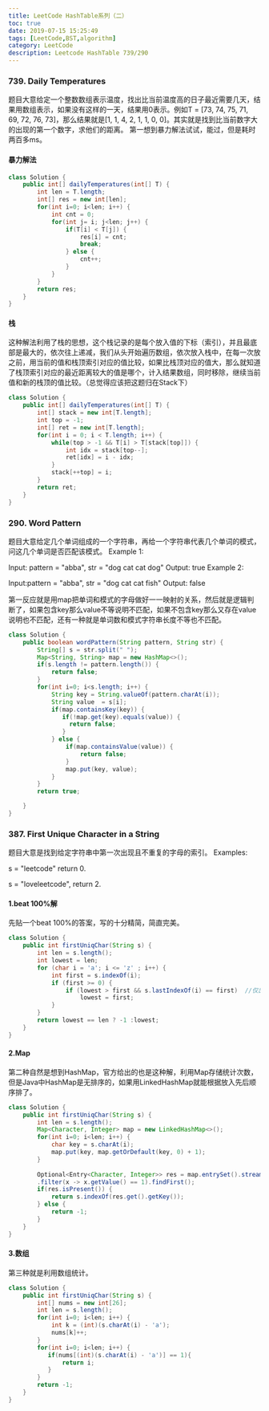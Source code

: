 ```yaml
---
title: LeetCode HashTable系列（二）
toc: true
date: 2019-07-15 15:25:49
tags: [LeetCode,BST,algorithm]
category: LeetCode
description: Leetcode HashTable 739/290
---
```


### 739. Daily Temperatures
题目大意给定一个整数数组表示温度，找出比当前温度高的日子最近需要几天，结果用数组表示，如果没有这样的一天，结果用0表示。例如T = [73, 74, 75, 71, 69, 72, 76, 73]，那么结果就是[1, 1, 4, 2, 1, 1, 0, 0]。其实就是找到比当前数字大的出现的第一个数字，求他们的距离。
第一想到暴力解法试试，能过，但是耗时两百多ms。
#### 暴力解法
```Java Solution https://leetcode.com/problems/daily-temperatures/ Daily Temperatures
class Solution {
    public int[] dailyTemperatures(int[] T) {
        int len = T.length;
        int[] res = new int[len];
        for(int i=0; i<len; i++) {
            int cnt = 0;
            for(int j= i; j<len; j++) {              
                if(T[i] < T[j]) {
                    res[i] = cnt;
                    break;
                } else {
                    cnt++;
                }
            }
        }
        return res;
    }
}
```
#### 栈
这种解法利用了栈的思想，这个栈记录的是每个放入值的下标（索引），并且最底部是最大的，依次往上递减，我们从头开始遍历数组，依次放入栈中，在每一次放之前，用当前的值和栈顶索引对应的值比较，如果比栈顶对应的值大，那么就知道了栈顶索引对应的最近距离较大的值是哪个，计入结果数组，同时移除，继续当前值和新的栈顶的值比较。（总觉得应该把这题归在Stack下）
```Java Solution https://leetcode.com/problems/daily-temperatures/ Daily Temperatures
class Solution {
    public int[] dailyTemperatures(int[] T) {
        int[] stack = new int[T.length];
        int top = -1;
        int[] ret = new int[T.length];
        for(int i = 0; i < T.length; i++) {   
            while(top > -1 && T[i] > T[stack[top]]) {
                int idx = stack[top--];
                ret[idx] = i - idx; 
            }
            stack[++top] = i;
        }
        return ret;
    }
}
```

### 290. Word Pattern
题目大意给定几个单词组成的一个字符串，再给一个字符串代表几个单词的模式，问这几个单词是否匹配该模式。
Example 1:

Input: pattern = "abba", str = "dog cat cat dog"
Output: true
Example 2:

Input:pattern = "abba", str = "dog cat cat fish"
Output: false

第一反应就是用map把单词和模式的字母做好一一映射的关系，然后就是逻辑判断了，如果包含key那么value不等说明不匹配，如果不包含key那么又存在value说明也不匹配，还有一种就是单词数和模式字符串长度不等也不匹配。

```Java Solution https://leetcode.com/problems/word-pattern/ Word Pattern
class Solution {
    public boolean wordPattern(String pattern, String str) {
        String[] s = str.split(" ");
        Map<String, String> map = new HashMap<>();
        if(s.length != pattern.length()) {
            return false;
        }
        for(int i=0; i<s.length; i++) {
            String key = String.valueOf(pattern.charAt(i));
            String value  = s[i];
            if(map.containsKey(key)) {
               if(!map.get(key).equals(value)) {
                 return false;
               }
            } else {
                if(map.containsValue(value)) {
                    return false;
                }
                map.put(key, value);
            }
        }
        return true;  

    }
}
```

### 387. First Unique Character in a String
题目大意是找到给定字符串中第一次出现且不重复的字母的索引。
Examples:

s = "leetcode"
return 0.

s = "loveleetcode",
return 2.
#### 1.beat 100%解
先贴一个beat 100%的答案，写的十分精简，简直完美。
```Java Solution https://leetcode.com/problems/first-unique-character-in-a-string/  First Unique Character in a String
class Solution {
    public int firstUniqChar(String s) {
        int len = s.length();
        int lowest = len;
        for (char i = 'a'; i <= 'z' ; i++) {
            int first = s.indexOf(i);
            if (first >= 0) {
                if (lowest > first && s.lastIndexOf(i) == first)  //仅出现一次，并且靠前
                    lowest = first;
            }
        }
        return lowest == len ? -1 :lowest;
    }
}

```
#### 2.Map
第二种自然是想到HashMap，官方给出的也是这种解，利用Map存储统计次数，但是Java中HashMap是无排序的，如果用LinkedHashMap就能根据放入先后顺序排了。
```Java Solution https://leetcode.com/problems/first-unique-character-in-a-string/  First Unique Character in a String
class Solution {
    public int firstUniqChar(String s) {
        int len = s.length();
        Map<Character, Integer> map = new LinkedHashMap<>();
        for(int i=0; i<len; i++) {
            char key = s.charAt(i);
            map.put(key, map.getOrDefault(key, 0) + 1);
        }
        
        Optional<Entry<Character, Integer>> res = map.entrySet().stream()
        .filter(x -> x.getValue() == 1).findFirst();
        if(res.isPresent()) {
            return s.indexOf(res.get().getKey());
        } else {
            return -1;
        }
    }
}

```
#### 3.数组
第三种就是利用数组统计。
```Java Solution https://leetcode.com/problems/first-unique-character-in-a-string/  First Unique Character in a String
class Solution {
    public int firstUniqChar(String s) {
        int[] nums = new int[26];
        int len = s.length();
        for(int i=0; i<len; i++) {
            int k = (int)(s.charAt(i) - 'a');
            nums[k]++;
        }
        for(int i=0; i<len; i++) {
           if(nums[(int)(s.charAt(i) - 'a')] == 1){
               return i;
           }
        }
        return -1;
    }
}

```